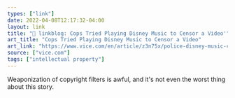 ```yaml
---
types: ["link"]
date: 2022-04-08T12:17:32-04:00
layout: link
title: "🔗 linkblog: Cops Tried Playing Disney Music to Censor a Video'"
art_title: "Cops Tried Playing Disney Music to Censor a Video"
art_link: "https://www.vice.com/en/article/z3n75x/police-disney-music-censor-video"
source: ["vice.com"]
tags: ["intellectual property"]
---
```

Weaponization of copyright filters is awful, and it's not even the worst thing about this story.
